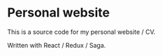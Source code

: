 # Personal website

This is a source code for my personal website / CV.

Written with React / Redux / Saga.
